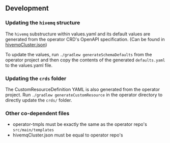 ## Development

### Updating the `hivemq` structure

The `hivemq` substructure within values.yaml and its default values are generated from the operator CRD's OpenAPI specification. (Can be found in [hivemqCluster.json](https://github.com/hivemq/hivemq-operator/tree/master/operator/src/main/resources/schema/hivemqCluster.json))

To update the values, run `./gradlew generateSchemaDefaults` from the operator project and then copy the contents of the generated `defaults.yaml` to the values.yaml file.

### Updating the `crds` folder

The CustomResourceDefinition YAML is also generated from the operator project.
Run `./gradlew generateCustomResource` in the operator directory to directly update the `crds/` folder.

### Other co-dependent files

- operator-tmpls must be exactly the same as the operator repo's `src/main/templates`
- hivemqCluster.json must be equal to operator repo's
